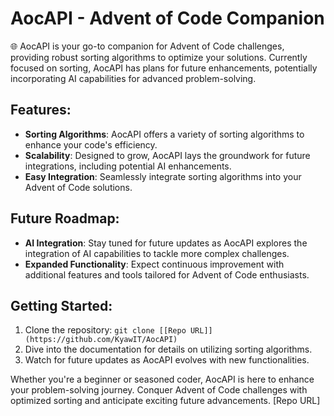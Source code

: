 # AocAPI - Advent of Code Companion

🌐 AocAPI is your go-to companion for Advent of Code challenges, providing robust sorting algorithms to optimize your solutions. Currently focused on sorting, AocAPI has plans for future enhancements, potentially incorporating AI capabilities for advanced problem-solving.

## Features:

- **Sorting Algorithms**: AocAPI offers a variety of sorting algorithms to enhance your code's efficiency.
- **Scalability**: Designed to grow, AocAPI lays the groundwork for future integrations, including potential AI enhancements.
- **Easy Integration**: Seamlessly integrate sorting algorithms into your Advent of Code solutions.

## Future Roadmap:

- **AI Integration**: Stay tuned for future updates as AocAPI explores the integration of AI capabilities to tackle more complex challenges.
- **Expanded Functionality**: Expect continuous improvement with additional features and tools tailored for Advent of Code enthusiasts.

## Getting Started:

1. Clone the repository: `git clone [[Repo URL]](https://github.com/KyawIT/AocAPI)`
2. Dive into the documentation for details on utilizing sorting algorithms.
3. Watch for future updates as AocAPI evolves with new functionalities.

Whether you're a beginner or seasoned coder, AocAPI is here to enhance your problem-solving journey. Conquer Advent of Code challenges with optimized sorting and anticipate exciting future advancements. [Repo URL]
